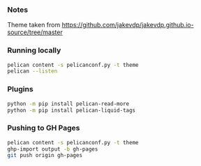 ### Notes

Theme taken from https://github.com/jakevdp/jakevdp.github.io-source/tree/master


### Running locally
```bash
pelican content -s pelicanconf.py -t theme
pelican --listen
```


### Plugins

```bash
python -m pip install pelican-read-more
python -m pip install pelican-liquid-tags
```

### Pushing to GH Pages

```bash
pelican content -s pelicanconf.py -t theme
ghp-import output -b gh-pages
git push origin gh-pages
```